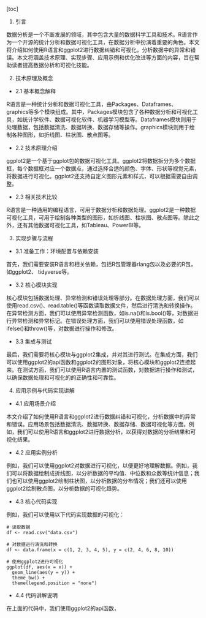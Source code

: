 
[toc]                    
                
                
1. 引言

数据分析是一个不断发展的领域，其中包含大量的数据科学工具和技术。R语言作为一个开源的统计分析和数据可视化工具，在数据分析中扮演着重要的角色。本文将介绍如何使用R语言和ggplot2进行数据纠错和可视化，分析数据中的异常和错误。本文将涵盖技术原理、实现步骤、应用示例和优化改进等方面的内容，旨在帮助读者提高数据分析和可视化技能。

2. 技术原理及概念

- 2.1 基本概念解释

R语言是一种统计分析和数据可视化工具，由Packages、Dataframes、 graphics等多个模块组成。其中，Packages模块包含了各种数据分析和可视化工具，如统计学软件、数据可视化软件、机器学习模型等。Dataframes模块则用于处理数据，包括数据清洗、数据转换、数据存储等操作。graphics模块则用于绘制各种图形，如折线图、柱状图、散点图等。

- 2.2 技术原理介绍

ggplot2是一个基于ggplot包的数据可视化工具。ggplot2将数据拆分为多个数据框，每个数据框对应一个数据点，通过选择合适的颜色、字体、形状等视觉元素，将数据进行可视化。ggplot2还支持自定义图形元素和样式，可以根据需要自由调整。

- 2.3 相关技术比较

R语言是一种通用的编程语言，可用于数据分析和数据处理。ggplot2是一种数据可视化工具，可用于绘制各种类型的图形，如折线图、柱状图、散点图等。除此之外，还有其他数据可视化工具，如Tableau、PowerBI等。

3. 实现步骤与流程

- 3.1 准备工作：环境配置与依赖安装

首先，我们需要安装R语言和相关依赖，包括R包管理器rlang包以及必要的R包，如ggplot2、 tidyverse等。

- 3.2 核心模块实现

核心模块包括数据处理、异常检测和错误处理等部分。在数据处理方面，我们可以使用read.csv()、read.table()等函数读取数据文件，然后进行清洗和转换操作。在异常检测方面，我们可以使用异常检测函数，如is.na()和is.bool()等，对数据进行异常检测和异常标记。在错误处理方面，我们可以使用错误处理函数，如ifelse()和throw()等，对数据进行操作和修改。

- 3.3 集成与测试

最后，我们需要将核心模块与ggplot2集成，并对其进行测试。在集成方面，我们可以使用ggplot2的api函数和ggplot2的图形对象，将核心模块和ggplot2连接起来。在测试方面，我们可以使用R语言内置的测试函数，对数据进行操作和测试，以确保数据处理和可视化的的正确性和可靠性。

4. 应用示例与代码实现讲解

- 4.1 应用场景介绍

本文介绍了如何使用R语言和ggplot2进行数据纠错和可视化，分析数据中的异常和错误。应用场景包括数据清洗、数据转换、数据存储、数据可视化等方面。例如，我们可以使用R语言和ggplot2进行数据分析，以获得对数据的分析结果和可视化结果。

- 4.2 应用实例分析

例如，我们可以使用ggplot2对数据进行可视化，以便更好地理解数据。例如，我们可以将数据绘制成折线图，以分析数据的平均值、中位数和众数等统计信息；我们也可以使用ggplot2绘制柱状图，以分析数据的分布情况；我们还可以使用ggplot2绘制散点图，以分析数据的可视化趋势。

- 4.3 核心代码实现

例如，我们可以使用以下代码实现数据的可视化：
```
# 读取数据
df <- read.csv("data.csv")

# 对数据进行清洗和转换
df <- data.frame(x = c(1, 2, 3, 4, 5), y = c(2, 4, 6, 8, 10))

# 使用ggplot2进行可视化
ggplot(df, aes(x = x)) +
  geom_line(aes(y = y)) +
  theme_bw() +
  theme(legend.position = "none")
```

- 4.4 代码讲解说明

在上面的代码中，我们使用ggplot2的api函数，

